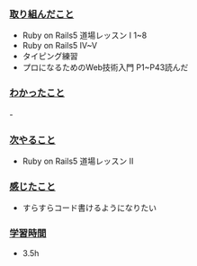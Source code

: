 ### <u>取り組んだこと</u>
- Ruby on Rails5 道場レッスン I 1~8
- Ruby on Rails5 IV~Ⅴ
- タイピング練習
- プロになるためのWeb技術入門 P1~P43読んだ

### <u>わかったこと</u>
-　

### <u>次やること</u>
- Ruby on Rails5 道場レッスン Ⅱ

### <u>感じたこと</u>
-  すらすらコード書けるようになりたい

### <u>学習時間</u>
- 3.5h